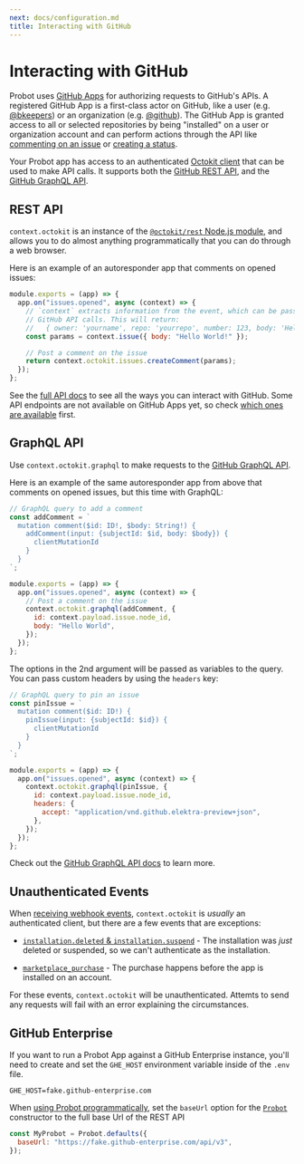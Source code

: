```yaml
---
next: docs/configuration.md
title: Interacting with GitHub
---
```


# Interacting with GitHub

Probot uses [GitHub Apps](https://docs.github.com/developers/apps/) for authorizing requests to GitHub's APIs. A registered GitHub App is a first-class actor on GitHub, like a user (e.g. [@bkeepers](https://github.com/bkeepers)) or an organization (e.g. [@github](https://github.com/github)). The GitHub App is granted access to all or selected repositories by being "installed" on a user or organization account and can perform actions through the API like [commenting on an issue](https://docs.github.com/rest/reference/issues#create-an-issue-comment) or [creating a status](https://docs.github.com/rest/reference/repos#create-a-commit-status).

Your Probot app has access to an authenticated [Octokit client](https://octokit.github.io/rest.js/) that can be used to make API calls. It supports both the [GitHub REST API](https://docs.github.com/rest), and the [GitHub GraphQL API](https://docs.github.com/graphql).

## REST API

`context.octokit` is an instance of the [`@octokit/rest` Node.js module](https://github.com/octokit/rest.js#readme), and allows you to do almost anything programmatically that you can do through a web browser.

Here is an example of an autoresponder app that comments on opened issues:

```js
module.exports = (app) => {
  app.on("issues.opened", async (context) => {
    // `context` extracts information from the event, which can be passed to
    // GitHub API calls. This will return:
    //   { owner: 'yourname', repo: 'yourrepo', number: 123, body: 'Hello World! }
    const params = context.issue({ body: "Hello World!" });

    // Post a comment on the issue
    return context.octokit.issues.createComment(params);
  });
};
```

See the [full API docs](https://octokit.github.io/rest.js/) to see all the ways you can interact with GitHub. Some API endpoints are not available on GitHub Apps yet, so check [which ones are available](https://docs.github.com/en/rest/overview/endpoints-available-for-github-apps) first.

## GraphQL API

Use `context.octokit.graphql` to make requests to the [GitHub GraphQL API](https://docs.github.com/en/graphql).

Here is an example of the same autoresponder app from above that comments on opened issues, but this time with GraphQL:

```js
// GraphQL query to add a comment
const addComment = `
  mutation comment($id: ID!, $body: String!) {
    addComment(input: {subjectId: $id, body: $body}) {
      clientMutationId
    }
  }
`;

module.exports = (app) => {
  app.on("issues.opened", async (context) => {
    // Post a comment on the issue
    context.octokit.graphql(addComment, {
      id: context.payload.issue.node_id,
      body: "Hello World",
    });
  });
};
```

The options in the 2nd argument will be passed as variables to the query. You can pass custom headers by using the `headers` key:

```js
// GraphQL query to pin an issue
const pinIssue = `
  mutation comment($id: ID!) {
    pinIssue(input: {subjectId: $id}) {
      clientMutationId
    }
  }
`;

module.exports = (app) => {
  app.on("issues.opened", async (context) => {
    context.octokit.graphql(pinIssue, {
      id: context.payload.issue.node_id,
      headers: {
        accept: "application/vnd.github.elektra-preview+json",
      },
    });
  });
};
```

Check out the [GitHub GraphQL API docs](https://docs.github.com/en/graphql) to learn more.

## Unauthenticated Events

When [receiving webhook events](./webhooks.md), `context.octokit` is _usually_ an authenticated client, but there are a few events that are exceptions:

- [`installation.deleted` & `installation.suspend`](https://docs.github.com/en/developers/webhooks-and-events/webhook-events-and-payloads#installation) - The installation was _just_ deleted or suspended, so we can't authenticate as the installation.

- [`marketplace_purchase`](https://docs.github.com/en/developers/webhooks-and-events/webhook-events-and-payloads#marketplace_purchase) - The purchase happens before the app is installed on an account.

For these events, `context.octokit` will be unauthenticated. Attemts to send any requests will fail with an error explaining the circumstances.

## GitHub Enterprise

If you want to run a Probot App against a GitHub Enterprise instance, you'll need to create and set the `GHE_HOST` environment variable inside of the `.env` file.

```
GHE_HOST=fake.github-enterprise.com
```

When [using Probot programmatically](./development.md#run-probot-programmatically), set the `baseUrl` option for the [`Probot`](https://probot.github.io/api/latest/classes/probot.html) constructor to the full base Url of the REST API

```js
const MyProbot = Probot.defaults({
  baseUrl: "https://fake.github-enterprise.com/api/v3",
});
```
